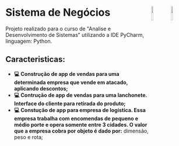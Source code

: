 # Sistema de Negócios <img src="https://cdn.jsdelivr.net/gh/devicons/devicon/icons/python/python-original.svg" width="10%" height="10%" align="right" valign="center"/> <img src="https://cdn.jsdelivr.net/gh/devicons/devicon/icons/pycharm/pycharm-original-wordmark.svg" width="10%" height="10%" align="right" valign="center"/> 

Projeto realizado para o curso de "Analise e Desenvolvimento de Sistemas" utilizando a IDE PyCharm, linguagem: Python.

## Caracteristicas:
* **💻 Construção de app de vendas para uma determinada empresa que vende em atacado, aplicando descontos;** <br>
* **💻 Contrução de app de vendas para uma lanchonete. Interface do cliente para retirada do produto;** <br>
* **💻 Constução de app para empresa de logística. Essa empresa trabalha com encomendas de pequeno e médio porte e opera somente entre 3 cidades. O valor que a empresa cobra por objeto é dado por:** dimensão, peso e rota;<br>

